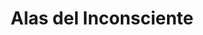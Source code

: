 ---
title: "Alas del Inconsciente"
description: "Esta pieza es una danza entre lo humano y lo oscuro. El rostro, parcialmente oculto por alas de cuervo, se disuelve en pinceladas que parecen pensamientos rotos. Las aves no solo vuelan: emergen, se funden, se convierten en extensión del alma. Quise capturar ese momento donde el caos interno se vuelve forma, donde el dolor se transforma en vuelo. Es una obra sobre metamorfosis, sobre lo que nos habita en silencio, sobre la belleza que nace del desgarro."
image: "@assets/projects/24.webp"
---